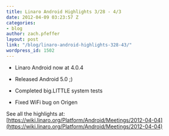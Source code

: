 ```yaml
---
title: Linaro Android Highlights 3/28 - 4/3
date: 2012-04-09 03:23:57 Z
categories:
- blog
author: zach.pfeffer
layout: post
link: "/blog/linaro-android-highlights-328-43/"
wordpress_id: 1502
---
```


* Linaro Android now at 4.0.4

* Released Android 5.0  ;)

* Completed big.LITTLE system tests

* Fixed WiFi bug on Origen


See all the highlights at:
[https://wiki.linaro.org/Platform/Android/Meetings/2012-04-04](https://wiki.linaro.org/Platform/Android/Meetings/2012-04-04)
